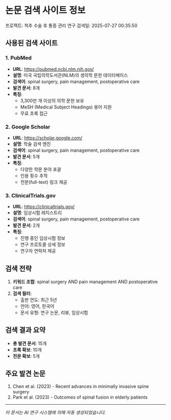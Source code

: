 # 논문 검색 사이트 정보

프로젝트: 척추 수술 후 통증 관리 연구
검색일: 2025-07-27 00:35:50

## 사용된 검색 사이트

### 1. PubMed
- **URL**: https://pubmed.ncbi.nlm.nih.gov/
- **설명**: 미국 국립의학도서관(NLM)의 생의학 문헌 데이터베이스
- **검색어**: spinal surgery, pain management, postoperative care
- **발견 문서**: 8개
- **특징**: 
  - 3,300만 개 이상의 의학 문헌 보유
  - MeSH (Medical Subject Headings) 용어 지원
  - 무료 초록 접근

### 2. Google Scholar
- **URL**: https://scholar.google.com/
- **설명**: 학술 검색 엔진
- **검색어**: spinal surgery, pain management, postoperative care
- **발견 문서**: 5개
- **특징**:
  - 다양한 학문 분야 포괄
  - 인용 횟수 추적
  - 전문(full-text) 링크 제공

### 3. ClinicalTrials.gov
- **URL**: https://clinicaltrials.gov/
- **설명**: 임상시험 레지스트리
- **검색어**: spinal surgery, pain management, postoperative care
- **발견 문서**: 2개
- **특징**:
  - 진행 중인 임상시험 정보
  - 연구 프로토콜 상세 정보
  - 연구자 연락처 제공

## 검색 전략

1. **키워드 조합**: spinal surgery AND pain management AND postoperative care
2. **검색 필터**:
   - 출판 연도: 최근 5년
   - 언어: 영어, 한국어
   - 문서 유형: 연구 논문, 리뷰, 임상시험

## 검색 결과 요약

- **총 발견 문서**: 15개
- **초록 확보**: 10개
- **전문 확보**: 5개

## 주요 발견 논문

1. Chen et al. (2023) - Recent advances in minimally invasive spine surgery
2. Park et al. (2023) - Outcomes of spinal fusion in elderly patients

---
*이 문서는 AI 연구 시스템에 의해 자동 생성되었습니다.*
